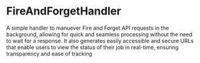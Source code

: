 # FireAndForgetHandler

A simple handler to manuever Fire and Forget API requests in the background, allowing for quick and seamless processing without the need to wait for a response. It also generates easily accessible and secure URLs that enable users to view the status of their job in real-time, ensuring transparency and ease of tracking